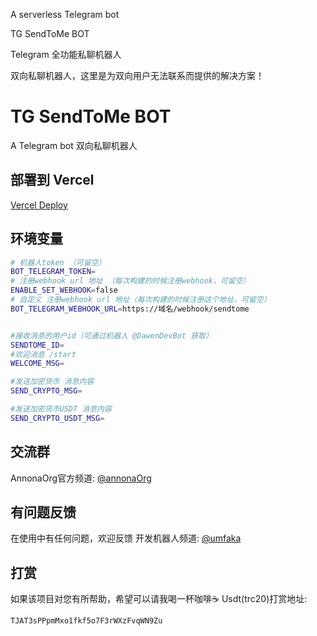 A serverless Telegram bot

TG SendToMe BOT

Telegram 全功能私聊机器人

双向私聊机器人，这里是为双向用户无法联系而提供的解决方案！

# TG SendToMe BOT

A Telegram bot 双向私聊机器人

## 部署到 Vercel

[Vercel Deploy](https://vercel.com/import/project?template=https://github.com/AnnonaOrg/sendtome)

##  环境变量

```bash
# 机器人token （可留空）
BOT_TELEGRAM_TOKEN=
# 注册webhook url 地址 （每次构建的时候注册webhook，可留空）
ENABLE_SET_WEBHOOK=false
# 自定义 注册webhook url 地址（每次构建的时候注册这个地址，可留空）
BOT_TELEGRAM_WEBHOOK_URL=https://域名/webhook/sendtome


#接收消息的用户id（可通过机器人 @DawenDevBot 获取）
SENDTOME_ID=
#欢迎消息 /start
WELCOME_MSG=

#发送加密货币 消息内容
SEND_CRYPTO_MSG=

#发送加密货币USDT 消息内容
SEND_CRYPTO_USDT_MSG=
```


##  交流群

AnnonaOrg官方频道: [@annonaOrg](https://t.me/annonaOrg)

## 有问题反馈
在使用中有任何问题，欢迎反馈
开发机器人频道: [@umfaka](https://t.me/umfaka)

## 打赏
如果该项目对您有所帮助，希望可以请我喝一杯咖啡☕️
Usdt(trc20)打赏地址: 
```
TJAT3sPPpmMxo1fkf5o7F3rWXzFvqWN9Zu
```
